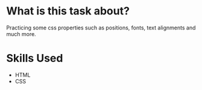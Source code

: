 # What is this task about?

Practicing some css properties such as positions, fonts, text alignments and much more.

# Skills Used

- HTML
- CSS

